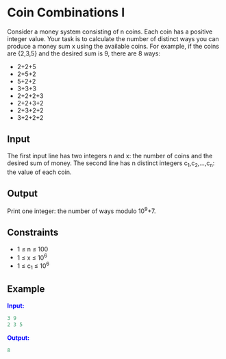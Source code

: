 # Coin Combinations I

Consider a money system consisting of n coins. Each coin has a positive integer value. Your task is to calculate the number of distinct ways you can produce a money sum x using the available coins.
For example, if the coins are {2,3,5} and the desired sum is 9, there are 8 ways:

* 2+2+5
* 2+5+2
* 5+2+2
* 3+3+3
* 2+2+2+3  
* 2+2+3+2
* 2+3+2+2
* 3+2+2+2  

## Input  
The first input line has two integers n and x: the number of coins and the desired sum of money.
The second line has n distinct integers c<sub>1</sub>,c<sub>2</sub>,&hellip;,c<sub>n</sub>: the value of each coin.

## Output
Print one integer: the number of ways modulo 10<sup>9</sup>+7.

## Constraints

- 1 &le; n &le; 100
- 1 &le; x &le; 10<sup>6</sup>
- 1 &le; c<sub>1</sub> &le; 10<sup>6</sup>

## Example
<font color="blue">**Input:**</font>
```c++
3 9
2 3 5
```
<font color="blue">**Output:**</font>
```c++
8
``` 
